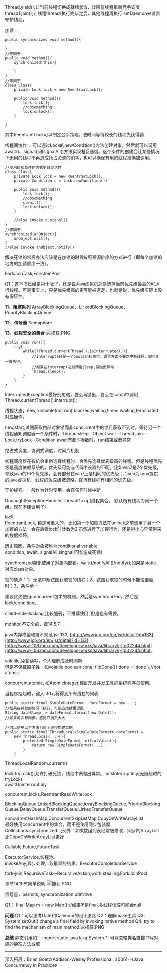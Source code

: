 Thread.yield\(\);让当前线程切换成就绪状态，让所有线程重新竞争调度 thread1.join\(\);让线程thread1执行完毕之后，其他线程再执行 setDaemon来设置守护线程，

加锁：

```text
public synchronized void method(){

}
//等同于
public void method(){
    synchronized(this){

    }
}
//等同于
class Class{
    private Lock lock = new ReentrantLock();

    public void method(){
        lock.lock();
        //doSomething
        lock.unlock();
    }

}
```

其中ReentrantLock可以制定公平策略，使时间等待较长的线程先获得锁

线程间协作： 可以通过Lock的newCondition\(\)方法创建对象，然后就可以调用await\(\)、signal\(\)和signalAll\(\)方法实现相互通信。这个条件的创建会让某些情况下无用的线程不再造成抢占资源的消耗，也可以确保有用的线程准确被调用。

```text
//使用琐和条件的方式更具灵活性
class Class{
    private Lock lock = new ReentrantLock();
    private Condition c = lock.newCondition();

    public void method(){
        lock.lock();
        //doSomething
        c.wait();
        lock.unlock();
    }

    //else invoke c.signal()
}
//等同于
synchronized(anObject){
    anObject.wait();
}
//else invoke anObject.notify()
```

解决死锁的常规办法应该是在加锁的时候按照资源排序的方式进行（即每个加锁的地方的加锁顺序一致）。

ForkJoinTask,ForkJoinPool

Q1：这本书已经是第十版了，还是说Java虚拟机总是选择当前优先级最高的可运行线程。可是事实上，只是优先级高的更可能被选定，也就是说，优先级实际上没有保证性。

**11、阻塞队列** ArrayBlockingQueue、LinkedBlockingQueue、PriorityBlockingQueue

**12、信号量** Semaphore

**13、线程安全的集合** ![&#x6355;&#x83B7;.PNG](https://upload-images.jianshu.io/upload_images/1936727-f5b9c77493f8d70d.PNG?imageMogr2/auto-orient/strip%7CimageView2/2/w/1240)







```text
public void run(){
    try{
        while(!Thread.currentThread().isInterrupted()){
            //interrupte只是一个boolean标志位，语言方面不要求中断线程，即可能一直执行。
            //如果在interrupt之后调用sleep,将抛出异常
            Thread.sleep();
        }
    }
}
```

InterruptedException最好别忽略，要么再抛出，要么在catch中调用Thread.currentThread\(\).interrupt\(\);

线程状态，new,runnable\(not run\),blocked,waiting,timed waiting,terminated 对应操作，

new,start,试图获取内部对象锁而非concurrent中的锁且获取不到时，等待另一个线程通知调度器一个条件时，Thread.sleep--Object.wait--Thread.join--Lock.tryLock--Condition.await有超时参数时，run结束或者异常

抢占式调度，协调式调度，时间片机制

线程调度器在有机会重新选择线程时，会优先选择优先级高的线程。但是线程优先级是高度依赖系统的，优先级可能与代码中设置的不同。比如win7是7个优先级，导致java的10个优先级，会有部分在win7上是相同的优先级；而sun为linux提供的java虚拟机，线程的优先级被忽略，即所有线程有相同的优先级。

守护线程。一般作为计时使用，会在任何时候中断。

UncaughtExceptionHandler,ThreadGroup\(线程集合， 默认所有线程为同一个组，现在不建议用了\)

lock  
ReentrantLock, 锁是可重入的，比如第一个加锁方法在unlock之前调用了另一个加锁的方法，会在后者lock时计数为2 虽然进行了加锁行为，还是得小心异常带来的数据损坏。

历史原因，条件对象被称为conditional variable  
condition, await, signalAll,singnal\(可能造成死锁\)

synchronized简化使用了对象内部锁。wait\(\)/notifyAll\(\)/notify\(\);如果是static，对应class对象。

锁的缺点：1、无法中断试图获取锁的线程；2、试图获取锁的时候不能设置超时；3、条件单一

建议优先使用concurrent包中的机制，然后是synchronized，然后是lock/condition。

client-side-locking,比较脆弱，不推荐使用 ,但是也有需要。

monitor,不安全的，章14.5.7

java内存模型和技术规范 jsr 133, [http://www.jcp.org/en/jsr/detail?id=133](http://www.jcp.org/en/jsr/detail?id=133)  
[http://www-106.ibm.com/developerworks/java/library/j-jtp02244.html](http://www-106.ibm.com/developerworks/java/library/j-jtp02244.html)

volatile,免锁读写，个人理解成及时刷新  
但是不保证原子性，如volatile boolean done; flipDone\(\){ done = !done };//not atomic

concurrent.atomic, 如AtomicInteger,建议开发并发工具的系统程序员使用。

当程序挂起时，键入ctrl+\,将得到所有线程的列表

```text
public static final SimpleDateFormat  dateFormat = new ...;
//如果在并发的情况下执行，可能造成结果混乱
String dateStamp  = dateFormat.format(new Date());
//如果每次都同步，感觉开销又太大

//可以使用以下方法为每个线程构建实例
public static final ThreadLocal<SimpleDateFormat> dateFormat = 
    new ThreadLocal<...>(){
        protected SimpleDateFormat initialValue(){
            return new SimpleDateFormat(...);
        }
    }
```

ThreadLocalRandom.current\(\)

lock.tryLock\(\);允许打破死锁，线程中断抛出异常。lockInterruptibly\(无限超时的tryLock\)  
awaitUninterruptibly

concurrent.locks,ReentrantReadWriteLock

BlockingQueue.LinkedBlockingQueue,ArrayBlockingQueue,PriorityBlockingQueue,DelayQueue,TransferQueue,LinkedTransferQueue

concurrentHashMap,ConcurrentSkipListMap,CopyOnWriteArrayList,  
最好使用concurrent中的集合，而不是使用同步包装器Collections.synchronized...;例外：如果数组列表经常被修改，同步的ArrayList比CopyOnWriteArrayList更好

Callable,Future,FutureTask

ExecutorService,线程池。  
invokeAny,异步处理，取最早的结果。ExecutorCompletionService

fork-join,RecursiveTask--RecursiveAction,work stealing.ForkJoinPool

章节14.10有简单说明 ![&#x6355;&#x83B7;.PNG](https://upload-images.jianshu.io/upload_images/1936727-f191432071a5ec2a.PNG?imageMogr2/auto-orient/strip%7CimageView2/2/w/1240)

信号量，permits, synchronization primitive

Q1： final Map m = new Map\(\);//如果不是final,多线程读取可能会null

**问题** Q1：可以思考Date和Calendar的设计思路 Q2：理解make工具 Q3: System.setOut\(\) change a final field by invoking native method Q4: try to find the mechanism of main method ![&#x6355;&#x83B7;.PNG](https://upload-images.jianshu.io/upload_images/1936727-11400fb5e790c1ef.PNG?imageMogr2/auto-orient/strip%7CimageView2/2/w/1240)

**总结** 静态引用如： import static java.lang.System.\*; 可以忽略类名直接书写对应的静态方法或域



---

深入拓展：Brian Goetz\(Addison-Wesley Professional, 2006\)--《Java Concurrency in Practice》

